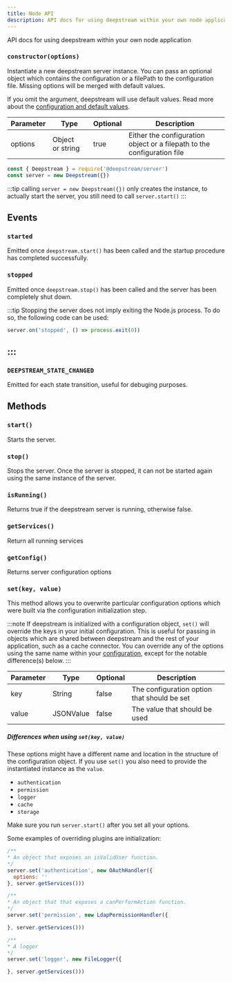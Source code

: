 ```yaml
---
title: Node API
description: API docs for using deepstream within your own node application
---
```


API docs for using deepstream within your own node application

### `constructor(options)`
Instantiate a new deepstream server instance. You can pass an optional object
which contains the configuration or a filePath to the configuration file. Missing options will be merged with default values.

If you omit the argument, deepstream will use default values. Read more about
the [configuration and default values](20-configuration.mdx).

|Parameter|Type|Optional|Description|
|---|---|---|---|
|options|Object or string|true|Either the configuration object or a filepath to the configuration file|

```javascript
const { Deepstream } = require('@deepstream/server')
const server = new Deepstream({})
```

:::tip
calling `server = new Deepstream({})` only creates the instance, to actually start the server, you still need to call `server.start()`
:::

## Events

### `started`
Emitted once `deepstream.start()` has been called and the startup procedure has completed successfully.

### `stopped`
Emitted once `deepstream.stop()` has been called and the server has been completely shut down.

:::tip
Stopping the server does not imply exiting the Node.js process. To do so, the following code can be used:

```javascript
server.on('stopped', () => process.exit(0))
```
:::
---

### `DEEPSTREAM_STATE_CHANGED`

Emitted for each state transition, useful for debuging purposes.

## Methods

### `start()`
Starts the server.

### `stop()`
Stops the server. Once the server is stopped, it can not be started again using the same instance of the server.

### `isRunning()`

Returns true if the deepstream server is running, otherwise false.

### `getServices()`

Return all running services

### `getConfig()`

Returns server configuration options

### `set(key, value)`
This method allows you to overwrite particular configuration options which were built via the
configuration initialization step.

:::note
If deepstream is initialized with a configuration object, `set()` will override the keys in your initial configuration. This is useful for passing in objects which are shared between deepstream and the rest of your application, such as a cache connector. You can override any of the options using the same name within your [configuration](20-configuration.mdx), except for the notable difference(s) below.
:::

|Parameter|Type|Optional|Description|
|---|---|---|---|
|key|String|false|The configuration option that should be set|
|value|JSONValue|false|The value that should be used|

##### Differences when using `set(key, value)`

These options might have a different name and location in the structure of the configuration object. If you use `set()` you also need to provide the instantiated instance as the `value`.

- `authentication`
- `permission`
- `logger`
- `cache`
- `storage`

Make sure you run `server.start()` after you set all your options.

Some examples of overriding plugins are initialization:

```javascript
/**
* An object that exposes an isValidUser function.
*/
server.set('authentication', new OAuthHandler({
  options: ''
}, server.getServices()))

/**
* An object that that exposes a canPerformAction function.
*/
server.set('permission', new LdapPermissionHandler({

}, server.getServices()))

/**
* A logger
*/
server.set('logger', new FileLogger({

}, server.getServices()))
```

